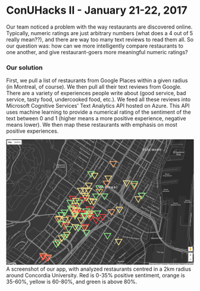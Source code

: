 # ConUHacks II - January 21-22, 2017

Our team noticed a problem with the way restaurants are discovered online. Typically, numeric ratings are just arbitrary numbers (what does a 4 out of 5 really mean??), and there are way too many text reviews to read them all. So our question was: how can we more intelligently compare restaurants to one another, and give restaurant-goers more meaningful numeric ratings?

### Our solution
First, we pull a list of restaurants from Google Places within a given radius (in Montreal, of course). We then pull all their text reviews from Google. There are a variety of experiences people write about (good service, bad service, tasty food, undercooked food, etc.). We feed all these reviews into Microsoft Cognitive Services' Text Analytics API hosted on Azure. This API uses machine learning to provide a numerical rating of the sentiment of the text between 0 and 1 (higher means a more positive experience, negative means lower). We then map these restaurants with emphasis on most positive experiences.

![screenshot](https://github.com/AwesomeTEAMCONU/FoodMap/blob/master/screenshot.png)
A screenshot of our app, with analyzed restaurants centred in a 2km radius around Concordia University. Red is 0-35% positive sentiment, orange is 35-60%, yellow is 60-80%, and green is above 80%.
